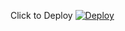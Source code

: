 Click to Deploy
[![Deploy](https://www.herokucdn.com/deploy/button.svg)](https://heroku.com/deploy)
